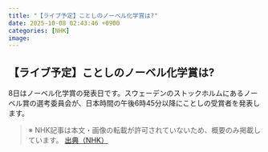 ```yaml
---
title: "【ライブ予定】ことしのノーベル化学賞は?"
date: 2025-10-08 02:43:46 +0900
categories: [NHK]
image: 
---
```

## 【ライブ予定】ことしのノーベル化学賞は?

8日はノーベル化学賞の発表日です。スウェーデンのストックホルムにあるノーベル賞の選考委員会が、日本時間の午後6時45分以降にことしの受賞者を発表します。

> ※ NHK記事は本文・画像の転載が許可されていないため、概要のみ掲載しています。
[出典（NHK）](http://www3.nhk.or.jp/news/html/20251008/k10014943841000.html)
